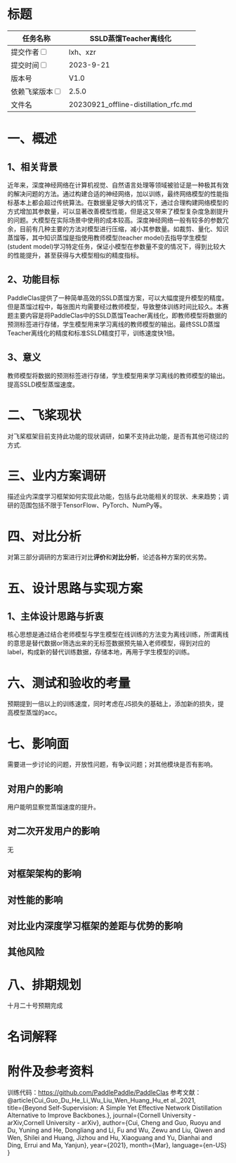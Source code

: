 
# 标题

|任务名称 | SSLD蒸馏Teacher离线化 | 
|---|---|
|提交作者<input type="checkbox" class="rowselector hidden"> | lxh、xzr | 
|提交时间<input type="checkbox" class="rowselector hidden"> | 2023-9-21 | 
|版本号 | V1.0 | 
|依赖飞桨版本<input type="checkbox" class="rowselector hidden"> | 2.5.0 | 
|文件名 | 20230921_offline-distillation_rfc.md | 

# 一、概述
## 1、相关背景
近年来，深度神经网络在计算机视觉、自然语言处理等领域被验证是一种极其有效的解决问题的方法。通过构建合适的神经网络，加以训练，最终网络模型的性能指标基本上都会超过传统算法。在数据量足够大的情况下，通过合理构建网络模型的方式增加其参数量，可以显著改善模型性能，但是这又带来了模型复杂度急剧提升的问题。大模型在实际场景中使用的成本较高。深度神经网络一般有较多的参数冗余，目前有几种主要的方法对模型进行压缩，减小其参数量。如裁剪、量化、知识蒸馏等，其中知识蒸馏是指使用教师模型(teacher model)去指导学生模型(student model)学习特定任务，保证小模型在参数量不变的情况下，得到比较大的性能提升，甚至获得与大模型相似的精度指标。
## 2、功能目标
PaddleClas提供了一种简单高效的SSLD蒸馏方案，可以大幅度提升模型的精度。但是蒸馏过程中，每张图片均需要经过教师模型，导致整体训练时间比较久。本赛题主要内容是将PaddleClas中的SSLD蒸馏Teacher离线化，即教师模型将数据的预测标签进行存储，学生模型用来学习离线的教师模型的输出。最终SSLD蒸馏Teacher离线化的精度和标准SSLD精度打平，训练速度快1倍。
## 3、意义
教师模型将数据的预测标签进行存储，学生模型用来学习离线的教师模型的输出。提高SSLD模型蒸馏速度。

# 二、飞桨现状
对飞桨框架目前支持此功能的现状调研，如果不支持此功能，是否有其他可绕过的方式.


# 三、业内方案调研
描述业内深度学习框架如何实现此功能，包括与此功能相关的现状、未来趋势；调研的范围包括不限于TensorFlow、PyTorch、NumPy等。

# 四、对比分析
对第三部分调研的方案进行对比**评价**和**对比分析**，论述各种方案的优劣势。

# 五、设计思路与实现方案

## 1、主体设计思路与折衷
核心思想是通过结合老师模型与学生模型在线训练的方法变为离线训练，所谓离线的意思是替代数据or筛选出来的无标签数据预先输入老师模型，得到对应的label，构成新的替代训练数据，存储本地，再用于学生模型的训练。

# 六、测试和验收的考量
预期提到一倍以上的训练速度，同时考虑在JS损失的基础上，添加新的损失，提高模型蒸馏的acc。

# 七、影响面
需要进一步讨论的问题，开放性问题，有争议问题；对其他模块是否有影响。
## 对用户的影响
用户能明显察觉蒸馏速度的提升。
## 对二次开发用户的影响
无
## 对框架架构的影响
## 对性能的影响
## 对比业内深度学习框架的差距与优势的影响
## 其他风险

# 八、排期规划
十月二十号预期完成

# 名词解释

# 附件及参考资料
训练代码：https://github.com/PaddlePaddle/PaddleClas
参考文献： @article{Cui_Guo_Du_He_Li_Wu_Liu_Wen_Huang_Hu_et al._2021,  
 title={Beyond Self-Supervision: A Simple Yet Effective Network Distillation Alternative to Improve Backbones.}, 
 journal={Cornell University - arXiv,Cornell University - arXiv}, 
 author={Cui, Cheng and Guo, Ruoyu and Du, Yuning and He, Dongliang and Li, Fu and Wu, Zewu and Liu, Qiwen and Wen, Shilei and Huang, Jizhou and Hu, Xiaoguang and Yu, Dianhai and Ding, Errui and Ma, Yanjun}, 
 year={2021}, 
 month={Mar}, 
 language={en-US} 
 }
